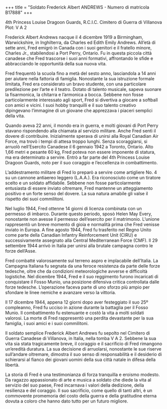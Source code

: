 +++
title = "Soldato Frederick Albert ANDREWS - Numero di matricola B17888"
+++

4th Princess Louise Dragoon Guards, R.C.I.C.
Cimitero di Guerra di Villanova
Plot: V A 2

Frederick Albert Andrews nacque il 4 dicembre 1919 a Birmingham, Warwickshire, in Inghilterra, da Charles ed Edith Emily Andrews. 
All’età di sette anni, Fred emigrò in Canada con i suoi genitori e il fratello minore, Charles Jr., stabilendosi a Port Perry, Ontario. Fu in questa piccola città canadese che Fred trascorse i suoi anni formativi, affrontando le sfide e abbracciando le opportunità della sua nuova vita.

Fred frequentò la scuola fino a metà del sesto anno, lasciandola a 14 anni per aiutare nella fattoria di famiglia. Nonostante la sua istruzione formale limitata, Fred era considerato un bravo studente, con una particolare predilezione per l’arte e il teatro. Dotato di talento musicale, sapeva suonare la fisarmonica, la chitarra e l’armonica a bocca. Sebbene non fosse particolarmente interessato agli sport, Fred si divertiva a giocare a softball con amici e vicini. I suoi hobby tranquilli e il suo talento creativo dipingevano l’immagine di un giovane che apprezzava i piaceri semplici della vita.

Quando aveva 22 anni, il mondo era in guerra, e molti giovani di Port Perry stavano rispondendo alla chiamata al servizio militare. Anche Fred sentì il dovere di contribuire. 
Inizialmente sperava di unirsi alla Royal Canadian Air Force, ma trovò i tempi di attesa troppo lunghi. Senza scoraggiarsi, si arruolò nell’Esercito Canadese il 6 gennaio 1942 a Toronto, Ontario. 
Alto 1,66 metri e pesante 60 kg, Fred poteva non essere imponente di statura, ma era determinato a servire. Entrò a far parte del 4th Princess Louise Dragoon Guards, noto per il suo coraggio e l’eccellenza in combattimento.

L’addestramento militare di Fred lo preparò a servire come artigliere No. 4 su un cannone antiaereo leggero (L.A.A.). Era riconosciuto come un tiratore scelto e un soldato affidabile. 
Sebbene non fosse particolarmente entusiasta di essere inviato oltremare, Fred mantenne un atteggiamento positivo e un forte senso del dovere. La sua natura amabile gli valse il rispetto dei suoi commilitoni.

Nel luglio 1944, Fred ottenne 14 giorni di licenza combinata con un permesso di imbarco. Durante questo periodo, sposò Helen May Every, nonostante non avesse il permesso dell’esercito per il matrimonio. 
L’unione rappresentò un breve momento di gioia e normalità prima che Fred venisse inviato in Europa. 
A fine agosto 1944, Fred fu trasferito nel Regno Unito come parte della Canadian Infantry Reinforcement Unit (CIRU) e successivamente assegnato alla Central Mediterranean Force (CMF). 
Il 29 settembre 1944 arrivò in Italia per unirsi alla brutale campagna contro le forze dell’Asse.

Fred combatté valorosamente sul terreno aspro e implacabile dell’Italia. La Campagna Italiana fu segnata da una feroce resistenza da parte delle forze tedesche, oltre che da condizioni meteorologiche avverse e difficoltà logistiche. Nel dicembre 1944, Fred e il suo reggimento furono incaricati di conquistare il Fosso Munio, una posizione difensiva critica controllata dalle forze tedesche. L’operazione faceva parte di uno sforzo più ampio per sfondare le linee nemiche e avanzare verso la vittoria.

Il 17 dicembre 1944, appena 12 giorni dopo aver festeggiato il suo 25º compleanno, Fred fu ucciso in azione durante la battaglia per il Fosso Munio. Il combattimento fu estenuante e costò la vita a molti soldati valorosi. La morte di Fred rappresentò una perdita devastante per la sua famiglia, i suoi amici e i suoi commilitoni.

Il soldato semplice Frederick Albert Andrews fu sepolto nel Cimitero di Guerra Canadese di Villanova, in Italia, nella tomba V A 2. 
Sebbene la sua vita sia stata tragicamente breve, il coraggio e il sacrificio di Fred rimangono un’eredità duratura. La sua decisione di arruolarsi, nonostante le sue riserve sull’andare oltremare, dimostra il suo senso di responsabilità e il desiderio di schierarsi al fianco dei giovani uomini della sua città natale in difesa della libertà.

La storia di Fred è una testimonianza di forza tranquilla e eroismo modesto. Da ragazzo appassionato di arte e musica a soldato che diede la vita al servizio del suo paese, Fred incarnava i valori della dedizione, della resilienza e del coraggio. Il suo sacrificio, come quello di tanti altri, è un commovente promemoria del costo della guerra e della gratitudine eterna dovuta a coloro che hanno dato tutto per un futuro migliore.


